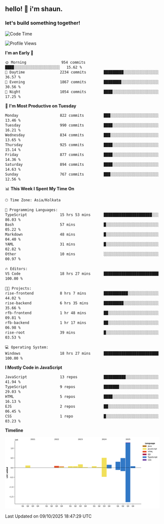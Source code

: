 ## hello! 👋 i'm shaun. 
### let's build something together!
<!--START_SECTION:waka-->
![Code Time](http://img.shields.io/badge/Code%20Time-457%20hrs%203%20mins-blue)

![Profile Views](http://img.shields.io/badge/Profile%20Views-0-blue)

**I'm an Early 🐤** 

```text
🌞 Morning                954 commits         ████░░░░░░░░░░░░░░░░░░░░░   15.62 % 
🌆 Daytime                2234 commits        █████████░░░░░░░░░░░░░░░░   36.57 % 
🌃 Evening                1867 commits        ████████░░░░░░░░░░░░░░░░░   30.56 % 
🌙 Night                  1054 commits        ████░░░░░░░░░░░░░░░░░░░░░   17.25 % 
```
📅 **I'm Most Productive on Tuesday** 

```text
Monday                   822 commits         ███░░░░░░░░░░░░░░░░░░░░░░   13.46 % 
Tuesday                  990 commits         ████░░░░░░░░░░░░░░░░░░░░░   16.21 % 
Wednesday                834 commits         ███░░░░░░░░░░░░░░░░░░░░░░   13.65 % 
Thursday                 925 commits         ████░░░░░░░░░░░░░░░░░░░░░   15.14 % 
Friday                   877 commits         ████░░░░░░░░░░░░░░░░░░░░░   14.36 % 
Saturday                 894 commits         ████░░░░░░░░░░░░░░░░░░░░░   14.63 % 
Sunday                   767 commits         ███░░░░░░░░░░░░░░░░░░░░░░   12.56 % 
```


📊 **This Week I Spent My Time On** 

```text
🕑︎ Time Zone: Asia/Kolkata

💬 Programming Languages: 
TypeScript               15 hrs 53 mins      ██████████████████████░░░   86.03 % 
Bash                     57 mins             █░░░░░░░░░░░░░░░░░░░░░░░░   05.22 % 
Markdown                 48 mins             █░░░░░░░░░░░░░░░░░░░░░░░░   04.40 % 
YAML                     31 mins             █░░░░░░░░░░░░░░░░░░░░░░░░   02.82 % 
Other                    10 mins             ░░░░░░░░░░░░░░░░░░░░░░░░░   00.97 % 

🔥 Editors: 
VS Code                  18 hrs 27 mins      █████████████████████████   100.00 % 

🐱‍💻 Projects: 
rise-frontend            8 hrs 7 mins        ███████████░░░░░░░░░░░░░░   44.02 % 
rise-backend             6 hrs 35 mins       █████████░░░░░░░░░░░░░░░░   35.66 % 
rfb-frontend             1 hr 48 mins        ██░░░░░░░░░░░░░░░░░░░░░░░   09.81 % 
rfb-backend              1 hr 17 mins        ██░░░░░░░░░░░░░░░░░░░░░░░   06.98 % 
rise-root                39 mins             █░░░░░░░░░░░░░░░░░░░░░░░░   03.53 % 

💻 Operating System: 
Windows                  18 hrs 27 mins      █████████████████████████   100.00 % 
```

**I Mostly Code in JavaScript** 

```text
JavaScript               13 repos            ██████████░░░░░░░░░░░░░░░   41.94 % 
TypeScript               9 repos             ███████░░░░░░░░░░░░░░░░░░   29.03 % 
HTML                     5 repos             ████░░░░░░░░░░░░░░░░░░░░░   16.13 % 
EJS                      2 repos             ██░░░░░░░░░░░░░░░░░░░░░░░   06.45 % 
CSS                      1 repo              █░░░░░░░░░░░░░░░░░░░░░░░░   03.23 % 
```



**Timeline**

![Lines of Code chart](https://raw.githubusercontent.com/ShaunDaniel/ShaunDaniel/main/assets/bar_graph.png)


 Last Updated on 09/10/2025 18:47:29 UTC
<!--END_SECTION:waka-->
